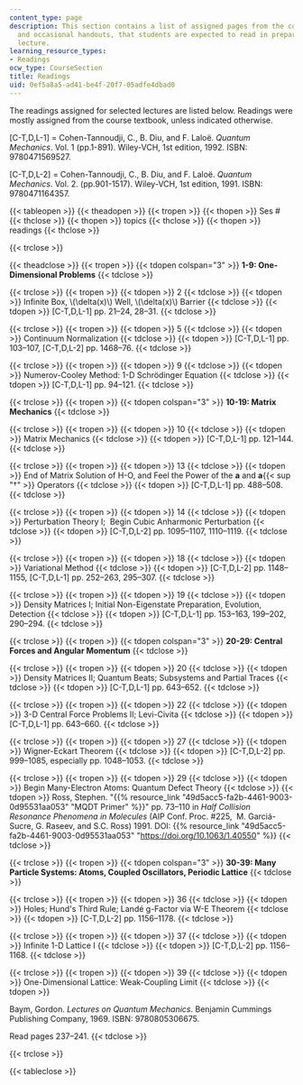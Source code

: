 ```yaml
---
content_type: page
description: This section contains a list of assigned pages from the course textbook,
  and occasional handouts, that students are expected to read in preparation for each
  lecture.
learning_resource_types:
- Readings
ocw_type: CourseSection
title: Readings
uid: 0ef5a8a5-ad41-be4f-20f7-05adfe4dbad0
---
```


The readings assigned for selected lectures are listed below. Readings were mostly assigned from the course textbook, unless indicated otherwise.

\[C-T,D,L-1\] = Cohen-Tannoudji, C., B. Diu, and F. Laloë. _Quantum Mechanics_. Vol. 1 (pp.1-891). Wiley-VCH, 1st edition, 1992. ISBN: 9780471569527.

\[C-T,D,L-2\] = Cohen-Tannoudji, C., B. Diu, and F. Laloë. _Quantum Mechanics_. Vol. 2. (pp.901-1517). Wiley-VCH, 1st edition, 1991. ISBN: 9780471164357.

{{< tableopen >}}
{{< theadopen >}}
{{< tropen >}}
{{< thopen >}}
Ses #
{{< thclose >}}
{{< thopen >}}
topics
{{< thclose >}}
{{< thopen >}}
readings
{{< thclose >}}

{{< trclose >}}

{{< theadclose >}}
{{< tropen >}}
{{< tdopen colspan="3" >}}
**1-9: One-Dimensional Problems**
{{< tdclose >}}

{{< trclose >}}
{{< tropen >}}
{{< tdopen >}}
2
{{< tdclose >}}
{{< tdopen >}}
Infinite Box, \\(\\delta(x)\\) Well, \\(\\delta(x)\\) Barrier
{{< tdclose >}}
{{< tdopen >}}
\[C-T,D,L-1\] pp. 21–24, 28–31.
{{< tdclose >}}

{{< trclose >}}
{{< tropen >}}
{{< tdopen >}}
5
{{< tdclose >}}
{{< tdopen >}}
Continuum Normalization
{{< tdclose >}}
{{< tdopen >}}
\[C-T,D,L-1\] pp. 103–107, \[C-T,D,L-2\] pp. 1468–76.
{{< tdclose >}}

{{< trclose >}}
{{< tropen >}}
{{< tdopen >}}
9
{{< tdclose >}}
{{< tdopen >}}
Numerov-Cooley Method: 1-D Schrödinger Equation
{{< tdclose >}}
{{< tdopen >}}
\[C-T,D,L-1\] pp. 94–121.
{{< tdclose >}}

{{< trclose >}}
{{< tropen >}}
{{< tdopen colspan="3" >}}
**10-19: Matrix Mechanics**
{{< tdclose >}}

{{< trclose >}}
{{< tropen >}}
{{< tdopen >}}
10
{{< tdclose >}}
{{< tdopen >}}
Matrix Mechanics
{{< tdclose >}}
{{< tdopen >}}
\[C-T,D,L-1\] pp. 121–144.
{{< tdclose >}}

{{< trclose >}}
{{< tropen >}}
{{< tdopen >}}
13
{{< tdclose >}}
{{< tdopen >}}
End of Matrix Solution of H-O, and Feel the Power of the **a** and **a**{{< sup "†" >}} Operators
{{< tdclose >}}
{{< tdopen >}}
\[C-T,D,L-1\] pp. 488–508.
{{< tdclose >}}

{{< trclose >}}
{{< tropen >}}
{{< tdopen >}}
14
{{< tdclose >}}
{{< tdopen >}}
Perturbation Theory I;  Begin Cubic Anharmonic Perturbation
{{< tdclose >}}
{{< tdopen >}}
\[C-T,D,L-2\] pp. 1095–1107, 1110–1119.
{{< tdclose >}}

{{< trclose >}}
{{< tropen >}}
{{< tdopen >}}
18
{{< tdclose >}}
{{< tdopen >}}
Variational Method
{{< tdclose >}}
{{< tdopen >}}
\[C-T,D,L-2\] pp. 1148–1155, \[C-T,D,L-1\] pp. 252–263, 295–307.
{{< tdclose >}}

{{< trclose >}}
{{< tropen >}}
{{< tdopen >}}
19
{{< tdclose >}}
{{< tdopen >}}
Density Matrices I; Initial Non-Eigenstate Preparation, Evolution, Detection
{{< tdclose >}}
{{< tdopen >}}
\[C-T,D,L-1\] pp. 153–163, 199–202, 290–294.
{{< tdclose >}}

{{< trclose >}}
{{< tropen >}}
{{< tdopen colspan="3" >}}
**20-29: Central Forces and Angular Momentum**
{{< tdclose >}}

{{< trclose >}}
{{< tropen >}}
{{< tdopen >}}
20
{{< tdclose >}}
{{< tdopen >}}
Density Matrices II; Quantum Beats; Subsystems and Partial Traces
{{< tdclose >}}
{{< tdopen >}}
\[C-T,D,L-1\] pp. 643–652.
{{< tdclose >}}

{{< trclose >}}
{{< tropen >}}
{{< tdopen >}}
22
{{< tdclose >}}
{{< tdopen >}}
3-D Central Force Problems II; Levi-Civita
{{< tdclose >}}
{{< tdopen >}}
\[C-T,D,L-1\] pp. 643–660.
{{< tdclose >}}

{{< trclose >}}
{{< tropen >}}
{{< tdopen >}}
27
{{< tdclose >}}
{{< tdopen >}}
Wigner-Eckart Theorem
{{< tdclose >}}
{{< tdopen >}}
\[C-T,D,L-2\] pp. 999–1085, especially pp. 1048–1053.
{{< tdclose >}}

{{< trclose >}}
{{< tropen >}}
{{< tdopen >}}
29
{{< tdclose >}}
{{< tdopen >}}
Begin Many-Electron Atoms: Quantum Defect Theory
{{< tdclose >}}
{{< tdopen >}}
Ross, Stephen. "{{% resource_link "49d5acc5-fa2b-4461-9003-0d95531aa053" "MQDT Primer" %}}" pp. 73–110 in _Half Collision Resonance Phenomena in Molecules_ (AIP Conf. Proc. #225,  M. Garciá-Sucre, G. Raseev, and S.C. Ross) 1991. DOI: {{% resource_link "49d5acc5-fa2b-4461-9003-0d95531aa053" "https://doi.org/10.1063/1.40550" %}}
{{< tdclose >}}

{{< trclose >}}
{{< tropen >}}
{{< tdopen colspan="3" >}}
**30-39: Many Particle Systems: Atoms, Coupled Oscillators, Periodic Lattice**
{{< tdclose >}}

{{< trclose >}}
{{< tropen >}}
{{< tdopen >}}
36
{{< tdclose >}}
{{< tdopen >}}
Holes; Hund's Third Rule; Landé g-Factor via W-E Theorem
{{< tdclose >}}
{{< tdopen >}}
\[C-T,D,L-2\] pp. 1156–1178.
{{< tdclose >}}

{{< trclose >}}
{{< tropen >}}
{{< tdopen >}}
37
{{< tdclose >}}
{{< tdopen >}}
Infinite 1-D Lattice I
{{< tdclose >}}
{{< tdopen >}}
\[C-T,D,L-2\] pp. 1156–1168.
{{< tdclose >}}

{{< trclose >}}
{{< tropen >}}
{{< tdopen >}}
39
{{< tdclose >}}
{{< tdopen >}}
One-Dimensional Lattice: Weak-Coupling Limit
{{< tdclose >}}
{{< tdopen >}}


Baym, Gordon. _Lectures on Quantum Mechanics_. Benjamin Cummings Publishing Company, 1969. ISBN: 9780805306675.

Read pages 237–241.
{{< tdclose >}}

{{< trclose >}}

{{< tableclose >}}